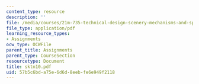 ```yaml
---
content_type: resource
description: ''
file: /media/courses/21m-735-technical-design-scenery-mechanisms-and-special-effects-spring-2004/57b5c6bda75e6d6d8eebfe6e949f2118_sktn10.pdf
file_type: application/pdf
learning_resource_types:
- Assignments
ocw_type: OCWFile
parent_title: Assignments
parent_type: CourseSection
resourcetype: Document
title: sktn10.pdf
uid: 57b5c6bd-a75e-6d6d-8eeb-fe6e949f2118
---
```

